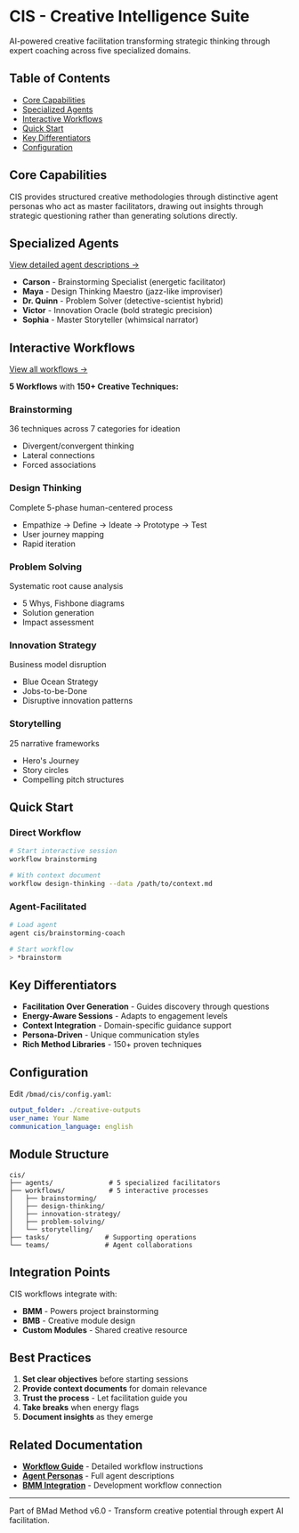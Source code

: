 # CIS - Creative Intelligence Suite

AI-powered creative facilitation transforming strategic thinking through expert coaching across five specialized domains.

## Table of Contents

- [Core Capabilities](#core-capabilities)
- [Specialized Agents](#specialized-agents)
- [Interactive Workflows](#interactive-workflows)
- [Quick Start](#quick-start)
- [Key Differentiators](#key-differentiators)
- [Configuration](#configuration)

## Core Capabilities

CIS provides structured creative methodologies through distinctive agent personas who act as master facilitators, drawing out insights through strategic questioning rather than generating solutions directly.

## Specialized Agents

[View detailed agent descriptions →](./agents/README.md)

- **Carson** - Brainstorming Specialist (energetic facilitator)
- **Maya** - Design Thinking Maestro (jazz-like improviser)
- **Dr. Quinn** - Problem Solver (detective-scientist hybrid)
- **Victor** - Innovation Oracle (bold strategic precision)
- **Sophia** - Master Storyteller (whimsical narrator)

## Interactive Workflows

[View all workflows →](./workflows/README.md)

**5 Workflows** with **150+ Creative Techniques:**

### Brainstorming

36 techniques across 7 categories for ideation

- Divergent/convergent thinking
- Lateral connections
- Forced associations

### Design Thinking

Complete 5-phase human-centered process

- Empathize → Define → Ideate → Prototype → Test
- User journey mapping
- Rapid iteration

### Problem Solving

Systematic root cause analysis

- 5 Whys, Fishbone diagrams
- Solution generation
- Impact assessment

### Innovation Strategy

Business model disruption

- Blue Ocean Strategy
- Jobs-to-be-Done
- Disruptive innovation patterns

### Storytelling

25 narrative frameworks

- Hero's Journey
- Story circles
- Compelling pitch structures

## Quick Start

### Direct Workflow

```bash
# Start interactive session
workflow brainstorming

# With context document
workflow design-thinking --data /path/to/context.md
```

### Agent-Facilitated

```bash
# Load agent
agent cis/brainstorming-coach

# Start workflow
> *brainstorm
```

## Key Differentiators

- **Facilitation Over Generation** - Guides discovery through questions
- **Energy-Aware Sessions** - Adapts to engagement levels
- **Context Integration** - Domain-specific guidance support
- **Persona-Driven** - Unique communication styles
- **Rich Method Libraries** - 150+ proven techniques

## Configuration

Edit `/bmad/cis/config.yaml`:

```yaml
output_folder: ./creative-outputs
user_name: Your Name
communication_language: english
```

## Module Structure

```
cis/
├── agents/              # 5 specialized facilitators
├── workflows/           # 5 interactive processes
│   ├── brainstorming/
│   ├── design-thinking/
│   ├── innovation-strategy/
│   ├── problem-solving/
│   └── storytelling/
├── tasks/              # Supporting operations
└── teams/              # Agent collaborations
```

## Integration Points

CIS workflows integrate with:

- **BMM** - Powers project brainstorming
- **BMB** - Creative module design
- **Custom Modules** - Shared creative resource

## Best Practices

1. **Set clear objectives** before starting sessions
2. **Provide context documents** for domain relevance
3. **Trust the process** - Let facilitation guide you
4. **Take breaks** when energy flags
5. **Document insights** as they emerge

## Related Documentation

- **[Workflow Guide](./workflows/README.md)** - Detailed workflow instructions
- **[Agent Personas](./agents/README.md)** - Full agent descriptions
- **[BMM Integration](../bmm/README.md)** - Development workflow connection

---

Part of BMad Method v6.0 - Transform creative potential through expert AI facilitation.
